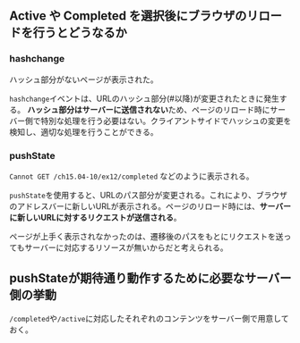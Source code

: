 ## Active や Completed を選択後にブラウザのリロードを行うとどうなるか

### hashchange

ハッシュ部分がないページが表示された。

`hashchange`イベントは、URLのハッシュ部分(#以降)が変更されたときに発生する。
**ハッシュ部分はサーバーに送信されない**ため、ページのリロード時にサーバー側で特別な処理を行う必要はない。クライアントサイドでハッシュの変更を検知し、適切な処理を行うことができる。

### pushState

`Cannot GET /ch15.04-10/ex12/completed` などのように表示される。

`pushState`を使用すると、URLのパス部分が変更される。これにより、ブラウザのアドレスバーに新しいURLが表示される。ページのリロード時には、**サーバーに新しいURLに対するリクエストが送信される**。

ページが上手く表示されなかったのは、遷移後のパスをもとにリクエストを送ってもサーバーに対応するリソースが無いからだと考えられる。

## pushStateが期待通り動作するために必要なサーバー側の挙動

`/completed`や`/active`に対応したそれぞれのコンテンツをサーバー側で用意しておく。
